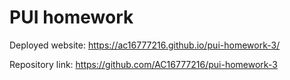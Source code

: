 # PUI homework

Deployed website: https://ac16777216.github.io/pui-homework-3/

Repository link: https://github.com/AC16777216/pui-homework-3
